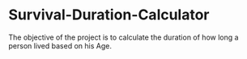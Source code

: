 # Survival-Duration-Calculator
The objective of the project is to calculate the duration of how long a person lived based on his Age.
